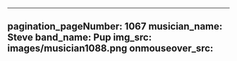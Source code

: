 ------
pagination_pageNumber: 1067
musician_name: Steve
band_name: Pup
img_src: images/musician1088.png
onmouseover_src: 
------